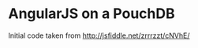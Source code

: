 AngularJS on a PouchDB
======================

Initial code taken from http://jsfiddle.net/zrrrzzt/cNVhE/
